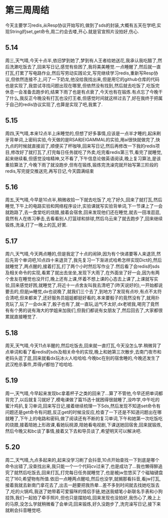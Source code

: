 # 第三周周结
  今天主要学习redis,从Resp协议开始写的,做到了sds的封装,大概有五天在学吧,实现String的set,get命令,周二约会去喽,开心.就是官宣照片没拍好,伤心.
## 5.14
  周三,天气晴,今天十点半,依旧梦到她了,梦到有人王者给她送花,我承认我吃醋了,然后洗漱吃饭去了,回来写日记,感觉有些困了,我将美美睡觉.一点睡醒了,然后就一直打瓦,打累了写电路作业,然后写劳动实践论文,写完继续学习redis,重新写Resp协议,但依然连接不上,问了一下奶龙,他没给我找出来,但是用它的github仓库的代码也是实现了,我尝试寻找问题出现在哪里,但依然没有找到,然后就去吃饭了,吃饭完休息一会准备去跑步的,结果下雨了也是有点衰了,今天也有在锻炼.有点忘了今晚干了什么,我反正今晚没有打瓦也没打王者,但感觉时间就这样过去了,好在我终于把属于自己的redis协议实现了,也算是实现了吧,我累了.
## 5.15
  周四,天气晴,本来12点半上床睡觉的,但想了好多事情,应该是一点半才睡的,起床刷牙背单词,上密码实验,今天做的是RSA和EIGAMMAL的实验,用ai很快就做完了,快九点的时候就直接润了,顺便买了杯咖啡,回来写日记,然后再修改一下我的redis项目,修改好了就打瓦了,打完每日任务就吃了外卖,吃完看redis第三节,看完了就睡觉,起来继续看,但感觉没啥精神,又不看了,下午信息论做英语阅读,晚上复习算法,是该重拾算法了,今晚下雨了就没跑步,但有在锻炼,锻炼完洗澡完就开始写第三阶段的redis,写完提交推送完,再写日记,今天圆满结束
## 5.16
  周五,天气晴,今早是10点半,稍微收拾一下就去吃饭了,吃了好久,回来了就打瓦,然后睡觉,下午上的电路实验和网络程序设计,实验课就写实验背单词,下一节课上了一会就跑路了,去一食堂吃的烧腊,接着会宿舍,回来发现他们还在睡觉,就去一田准逛逛,竟然有人在练习拳击,去看看别人打篮球和排球,然后乌云来了就去跑步了,回来继续锻炼,洗澡,打了一晚上的瓦,好累.
## 5.17
  周六,天气晴,今天两点睡的,但是我定了十点的闹钟,因为有个快递要等人来退货,然后先背个单词吧,10点四十来退货了,我先复习一下渐进式哈希怎样实现Dict的,然后就睡觉了,两点醒的,接着打瓦,打了两个小时然后写作业了.然后看了会redis的sds及相关命令的实现,看累了就出去坐坐,发现下大雨了,在外面坐了好一会,因为有两个舍友在睡觉也没开灯,晚上还有上课,怀着不想上课的心态去上课了,上课就写实验,回来感觉好困,就睡觉了,将近十一点舍友叫我去清吧了(昨天说好的),一开始都说要去的,但是jw睡觉,dx也说晚了,就我们三个去了,到地方了发现有点吵,有点不太符合清吧,但来都来了,还好服务员姐姐都挺好看的,本来要骰子的竟然没有了,就用扑克玩了,玩了一会dx来了,骰子也有了,就一直玩,运气不太好,dx老唬我,喝完了竟然有有个男的说有海大的学姐来加我们,但我们都说有女朋友了,然后回去了,大家都很累就直接睡觉了.
## 5.18
  周天,天气晴,今天11点半醒的,然后吃饭去,回来就一直打瓦,今天没怎么学.稍微背了点单词和看了看redis的sds及相关命令的实现,晚上和她第三次散步,去南门夜市和老码头逛了逛,回来就看dx玩冰火人哈哈哈.今晚bc在别的宿舍睡的,今晚还发生了武汉枪杀事件,弄得yf都怕了哈哈哈.
## 5.19
  周一,天气晴,今早起来发现bc拿着杯子之类的回来了...算了不管他,今早还把单词都背完了,以后就复习就好了,模电课做了篇15选十就困得很就睡了,没咋学,中午吃的蜜汁鸡扒,复习单词,回来写日记,接着继续梳理一下Sds,然后发现不知道set命令有问题还是get命令有问题,反正get的时候没反应,检查了一下还是不知道问题出在哪就睡了,下午上的电路和密码,做了阅读还有不断的复习单词,下午和她第一次吃饭吃的烧腊,接着陪她上形政课,看她玩桃源,陪她看电视剧,下课送她回宿舍,回来就锻炼,然后今晚又和bc谈了事情,接着又下去和导员谈了,希望明天可以解决吧.
## 5.20
  周二,天气晴,九点多起来的,起来没学习刷了会抖音,10点开始查找一下到底是哪个命令出错了,没查找出来,我只能一个一个代码cv过来了,也是成功了...我也懒得醉追究了就然后吃饭去,回来打瓦,打完每日任务就睡觉了,也是被jw忽悠买了个磁轴键盘花了160,希望物有所值.依旧一点睡两点醒哈,然后也没学,就搁那看抖音,看jw打瓦,接着我就去新南门拿花去了,出去一趟要把我热晕...差不多到时间就去找她吃饭去了,吃的火锅鸡,我送了她带着可爱猫咪的情侣手链,她送我蜡笔小新联名手表和小狗挂饰,我们一起拍了牵手照片,但也只是摆拍哈,回来发现也没拍好,我伤心了,晚上上的马原,没怎么学就稍微看了会单词,回来锻炼,好久没跑步了,洗完澡写日记,接下来就刷会抖音睡觉吧.